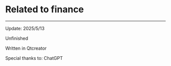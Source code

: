 # Related to finance

---

Update: 2025/5/13

Unfinished

Written in Qtcreator

Special thanks to: ChatGPT
